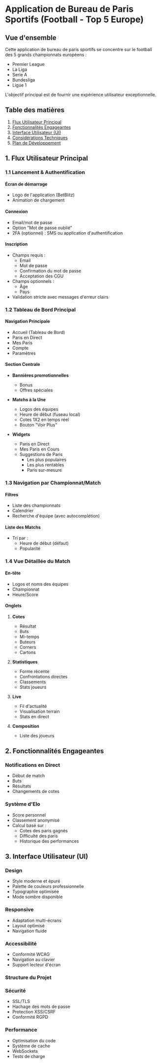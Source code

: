 # Application de Bureau de Paris Sportifs (Football - Top 5 Europe)

## Vue d'ensemble

Cette application de bureau de paris sportifs se concentre sur le football des 5 grands championnats européens :
- Premier League
- La Liga
- Serie A
- Bundesliga
- Ligue 1

L'objectif principal est de fournir une expérience utilisateur exceptionnelle.

## Table des matières

1. [Flux Utilisateur Principal](#1-flux-utilisateur-principal)
2. [Fonctionnalités Engageantes](#2-fonctionnalités-engageantes)
3. [Interface Utilisateur (UI)](#3-interface-utilisateur-ui)
4. [Considérations Techniques](#4-considérations-techniques)
5. [Plan de Développement](#5-plan-de-développement)

## 1. Flux Utilisateur Principal

### 1.1 Lancement & Authentification

#### Écran de démarrage
- Logo de l'application (BetBlitz)
- Animation de chargement

#### Connexion
- Email/mot de passe
- Option "Mot de passe oublié"
- 2FA (optionnel) : SMS ou application d'authentification

#### Inscription
- Champs requis :
  - Email
  - Mot de passe
  - Confirmation du mot de passe
  - Acceptation des CGU
- Champs optionnels :
  - Âge
  - Pays
- Validation stricte avec messages d'erreur clairs

### 1.2 Tableau de Bord Principal

#### Navigation Principale
- Accueil (Tableau de Bord)
- Paris en Direct
- Mes Paris
- Compte
- Paramètres

#### Section Centrale
- **Bannières promotionnelles**
  - Bonus
  - Offres spéciales
  
- **Matchs à la Une**
  - Logos des équipes
  - Heure de début (fuseau local)
  - Cotes 1X2 en temps réel
  - Bouton "Voir Plus"

- **Widgets**
  - Paris en Direct
  - Mes Paris en Cours
  - Suggestions de Paris
    - Les plus populaires
    - Les plus rentables
    - Paris sur-mesure

### 1.3 Navigation par Championnat/Match

#### Filtres
- Liste des championnats
- Calendrier
- Recherche d'équipe (avec autocomplétion)

#### Liste des Matchs
- Tri par :
  - Heure de début (défaut)
  - Popularité

### 1.4 Vue Détaillée du Match

#### En-tête
- Logos et noms des équipes
- Championnat
- Heure/Score

#### Onglets
1. **Cotes**
   - Résultat
   - Buts
   - Mi-temps
   - Buteurs
   - Corners
   - Cartons

2. **Statistiques**
   - Forme récente
   - Confrontations directes
   - Classements
   - Stats joueurs

3. **Live**
   - Fil d'actualité
   - Visualisation terrain
   - Stats en direct

4. **Composition**
   - Liste des joueurs

## 2. Fonctionnalités Engageantes

### Notifications en Direct
- Début de match
- Buts
- Résultats
- Changements de cotes

### Système d'Elo
- Score personnel
- Classement anonymisé
- Calcul basé sur :
  - Cotes des paris gagnés
  - Difficulté des paris
  - Historique des performances

## 3. Interface Utilisateur (UI)

### Design
- Style moderne et épuré
- Palette de couleurs professionnelle
- Typographie optimisée
- Mode sombre disponible

### Responsive
- Adaptation multi-écrans
- Layout optimisé
- Navigation fluide

### Accessibilité
- Conformité WCAG
- Navigation au clavier
- Support lecteur d'écran


### Structure du Projet

### Sécurité
- SSL/TLS
- Hachage des mots de passe
- Protection XSS/CSRF
- Conformité RGPD

### Performance
- Optimisation du code
- Système de cache
- WebSockets
- Tests de charge

